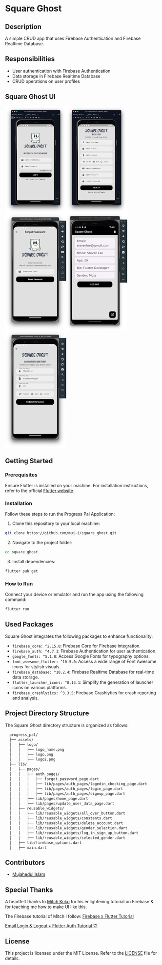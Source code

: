 
# Square Ghost

## Description 

A simple CRUD app that uses Firebase Authentication and Firebase Realtime Database.

## Responsibilities

- User authentication with Firebase Authentication
- Data storage in Firebase Realtime Database
- CRUD operations on user profiles

## Square Ghost UI

<div style="display: flex; flex-wrap: wrap;">
    <img src="https://github.com/muj-i/square_ghost/blob/main/screenshots/ss1.png" width="200" />
    <img src="https://github.com/muj-i/square_ghost/blob/main/screenshots/ss2.png" width="200" />
    <img src="https://github.com/muj-i/square_ghost/blob/main/screenshots/ss3.png" width="200" />
    <img src="https://github.com/muj-i/square_ghost/blob/main/screenshots/ss4.png" width="200" />
    <img src="https://github.com/muj-i/square_ghost/blob/main/screenshots/ss5.png" width="200" />
    
</div>

## Getting Started

### Prerequisites

Ensure Flutter is installed on your machine. For installation instructions, refer to the official [Flutter website](https://flutter.dev/docs/get-started/install).

### Installation

Follow these steps to run the Progress Pal Application:

1. Clone this repository to your local machine:

```bash
git clone https://github.com/muj-i/square_ghost.git
```

2. Navigate to the project folder:

```bash
cd square_ghost
```

3. Install dependencies:

```bash
flutter pub get
```

### How to Run

Connect your device or emulator and run the app using the following command:

```bash
flutter run
```
## Used Packages

Square Ghost integrates the following packages to enhance functionality:
- `firebase_core: ^2.15.0`: Firebase Core for Firebase integration.
- `firebase_auth: ^4.7.1`: Firebase Authentication for user authentication.
- `google_fonts: ^5.1.0`: Access Google Fonts for typography options.
- `font_awesome_flutter: ^10.5.0`: Access a wide range of Font Awesome icons for stylish visuals.
- `firebase_database: ^10.2.4`: Firebase Realtime Database for real-time data storage.
- `flutter_launcher_icons: ^0.13.1`: Simplify the generation of launcher icons on various platforms.
- `firebase_crashlytics: ^3.3.5`: Firebase Crashlytics for crash reporting and analysis.

## Project Directory Structure

The Square Ghost directory structure is organized as follows:

```
  progress_pal/
  ├── assets/
  │   ├── logo/
  │   │   ├── logo_name.png
  │   │   ├── logo.png
  │   │   ├── logo2.png
  ├── lib/
  │   ├── pages/
  │   │   ├── auth_pages/
  │   │   │   ├── forgot_password_page.dart
  │   │   │   ├── lib/pages/auth_pages/logedin_checking_page.dart
  │   │   │   ├── lib/pages/auth_pages/login_page.dart
  │   │   │   ├── lib/pages/auth_pages/signup_page.dart
  │   │   ├── lib/pages/home_page.dart
  │   │   ├── lib/pages/update_user_data_page.dart
  │   ├── reusable_widgets/
  │   │   ├── lib/reusable_widgets/all_over_button.dart
  │   │   ├── lib/reusable_widgets/constants.dart
  │   │   ├── lib/reusable_widgets/delete_account.dart
  │   │   ├── lib/reusable_widgets/gender_selection.dart
  │   │   ├── lib/reusable_widgets/log_in_sign_up_button.dart
  │   │   ├── lib/reusable_widgets/selected_gender.dart
  │   ├── lib/firebase_options.dart
  │   ├── main.dart
```

## Contributors

- [Mujahedul Islam](https://github.com/muj-i)

## Special Thanks

A heartfelt thanks to [Mitch Koko](https://www.youtube.com/@createdbykoko) for his enlightening tutorial on Firebase & for teaching me how to make UI like this.

The Firebase tutorial of Mitch I follow:
[Firebase x Flutter Tutorial](https://www.youtube.com/watch?v=TkuO8OLgvkk&list=PLlvRDpXh1Se4wZWOWs8yapI8AS_fwDHzf&index=3)

[Email Login & Logout • Flutter Auth Tutorial ♡](https://www.youtube.com/watch?v=_3W-JuIVFlg)

## License

This project is licensed under the MIT License. Refer to the [LICENSE](https://opensource.org/license/mit/) file for details.
